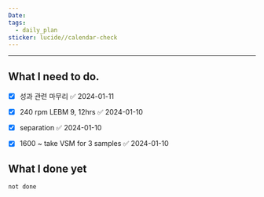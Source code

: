 ```yaml
---
Date: 
tags:
  - daily_plan
sticker: lucide//calendar-check
---
```

---
## What I need to do.

- [x] 성과 관련 마무리 ✅ 2024-01-11
- [x] 240 rpm LEBM 9, 12hrs ✅ 2024-01-10
- [x] separation ✅ 2024-01-10
- [x] 1600 ~ take VSM for 3 samples ✅ 2024-01-10



## What I done yet
```tasks
not done
```
